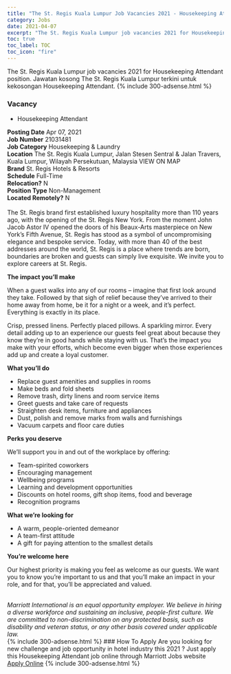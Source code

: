 ```yaml
---
title: "The St. Regis Kuala Lumpur Job Vacancies 2021 - Housekeeping Attendant" 
category: Jobs 
date: 2021-04-07 
excerpt: "The St. Regis Kuala Lumpur job vacancies 2021 for Housekeeping Attendant position. Jawatan kosong The St. Regis Kuala Lumpur terkini untuk kekosongan Housekeeping Attendant." 
toc: true 
toc_label: TOC 
toc_icon: "fire" 
--- 
```


The St. Regis Kuala Lumpur job vacancies 2021 for Housekeeping Attendant position. Jawatan kosong The St. Regis Kuala Lumpur terkini untuk kekosongan Housekeeping Attendant. 
{% include 300-adsense.html %} 
### Vacancy 
- Housekeeping Attendant 
<div><div><b>Posting Date</b> Apr 07, 2021<br><b>Job Number</b> 21031481<br><b>Job Category</b> Housekeeping &amp; Laundry<br><b>Location</b> The St. Regis Kuala Lumpur, Jalan Stesen Sentral &amp; Jalan Travers, Kuala Lumpur, Wilayah Persekutuan, Malaysia VIEW ON MAP<br><b>Brand</b> St. Regis Hotels &amp; Resorts<br><b>Schedule</b> Full-Time<br><b>Relocation?</b> N<br><b>Position Type</b> Non-Management<br><b>Located Remotely?</b> N<br><br>The St. Regis brand first established luxury hospitality more than 110 years ago, with the opening of the St. Regis New York. From the moment John Jacob Astor IV opened the doors of his Beaux-Arts masterpiece on New York&#8217;s Fifth Avenue, St. Regis has stood as a symbol of uncompromising elegance and bespoke service. Today, with more than 40 of the best addresses around the world, St. Regis is a place where trends are born, boundaries are broken and guests can simply live exquisite. We invite you to explore careers at St. Regis.<br></div><div> <p><strong>The impact you&#8217;ll make</strong></p> <p>When a guest walks into any of our rooms &#8211; imagine that first look around they take. Followed by that sigh of relief because they&#8217;ve arrived to their home away from home, be it for a night or a week, and it&#8217;s perfect. Everything is exactly in its place.</p> <p>Crisp, pressed linens. Perfectly placed pillows. A sparkling mirror. Every detail adding up to an experience our guests feel great about because they know they&#8217;re in good hands while staying with us. That&#8217;s the impact you make with your efforts, which become even bigger when those experiences add up and create a loyal customer.</p> <p><strong>What you&#8217;ll do</strong></p> <ul> <li>Replace guest amenities and supplies in rooms</li> <li>Make beds and fold sheets</li> <li>Remove trash, dirty linens and room service items</li> <li>Greet guests and take care of requests</li> <li>Straighten desk items, furniture and appliances</li> <li>Dust, polish and remove marks from walls and furnishings</li> <li>Vacuum carpets and floor care duties</li> </ul> <p><strong>Perks you deserve</strong></p> <p>We&#8217;ll support you in and out of the workplace by offering:</p> <ul> <li>Team-spirited coworkers</li> <li>Encouraging management</li> <li>Wellbeing programs</li> <li>Learning and development opportunities</li> <li>Discounts on hotel rooms, gift shop items, food and beverage</li> <li>Recognition programs</li> </ul> <p><strong>What we&#8217;re looking for</strong></p> <ul> <li>A warm, people-oriented demeanor</li> <li>A team-first attitude</li> <li>A gift for paying attention to the smallest details</li> </ul> <p><strong>You&#8217;re welcome here</strong></p> <p>Our highest priority is making you feel as welcome as our guests. We want you to know you&#8217;re important to us and that you&#8217;ll make an impact in your role, and for that, you&#8217;ll be appreciated and valued.</p> </div> <div> &#160;</div> <em>Marriott International is an equal opportunity employer.&#160;We believe in hiring a diverse workforce and sustaining an inclusive, people-first culture.&#160;We are committed to non-discrimination on&#160;any&#160;protected&#160;basis, such as disability and veteran status, or any other basis covered under applicable law.</em><br></div> 
{% include 300-adsense.html %} 
### How To Apply 
Are you looking for new challenge and job opportunity in hotel industry this 2021 ?
Just apply this Housekeeping Attendant job online through Marriott Jobs website 
<a href="https://jobs.marriott.com/marriott/jobs/21031481?lang=en-us" class="btn btn--info" target="_blank" rel="nofollow noopenner">Apply Online</a> 
{% include 300-adsense.html %} 